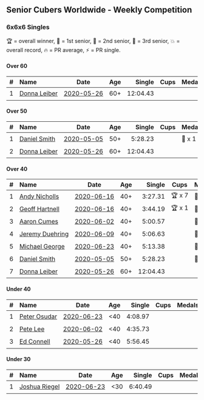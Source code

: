 ## Senior Cubers Worldwide - Weekly Competition
### 6x6x6 Singles

🏆 = overall winner, 🥇 = 1st senior, 🥈 = 2nd senior, 🥉 = 3rd senior, 💥 = overall record, 🔥 = PR average, ⚡ = PR single.

#### Over 60

| # | Name | Date | Age | Single | Cups | Medals | Achievements | Video |
| :--: | :-- | :--: | :--: | --: | :--: | :-- | :-- | :-- |
| 1 | [<span style="white-space: nowrap">Donna Leiber</span>](../../persons/donna_leiber/666.md) | [<span style="white-space: nowrap">2020-05-26</span>](2020-05-26.md) | 60+ | 12:04.43 | <span style="white-space: nowrap"></span> | <span style="white-space: nowrap"></span> | <span style="white-space: nowrap">💥 x 3, ⚡ x 3</span> | [Link](https://www.facebook.com/events/637852836799991/permalink/640054709913137/) |

#### Over 50

| # | Name | Date | Age | Single | Cups | Medals | Achievements | Video |
| :--: | :-- | :--: | :--: | --: | :--: | :-- | :-- | :-- |
| 1 | [<span style="white-space: nowrap">Daniel Smith</span>](../../persons/daniel_smith/666.md) | [<span style="white-space: nowrap">2020-05-05</span>](2020-05-05.md) | 50+ | 5:28.23 | <span style="white-space: nowrap"></span> | <span style="white-space: nowrap">🥈 x 1</span> | <span style="white-space: nowrap">💥 x 1, 🔥 x 1, ⚡ x 1</span> | [Link](https://www.facebook.com/events/557526585195168/permalink/562187611395732/) |
| 2 | [<span style="white-space: nowrap">Donna Leiber</span>](../../persons/donna_leiber/666.md) | [<span style="white-space: nowrap">2020-05-26</span>](2020-05-26.md) | 60+ | 12:04.43 | <span style="white-space: nowrap"></span> | <span style="white-space: nowrap"></span> | <span style="white-space: nowrap">💥 x 3, ⚡ x 3</span> | [Link](https://www.facebook.com/events/637852836799991/permalink/640054709913137/) |

#### Over 40

| # | Name | Date | Age | Single | Cups | Medals | Achievements | Video |
| :--: | :-- | :--: | :--: | --: | :--: | :-- | :-- | :-- |
| 1 | [<span style="white-space: nowrap">Andy Nicholls</span>](../../persons/andy_nicholls/666.md) | [<span style="white-space: nowrap">2020-06-16</span>](2020-06-16.md) | 40+ | 3:27.31 | <span style="white-space: nowrap">🏆 x 7</span> | <span style="white-space: nowrap">🥇 x 7, 🥈 x 1</span> | <span style="white-space: nowrap">💥 x 3, 🔥 x 1, ⚡ x 3</span> | [Link](https://www.facebook.com/events/256188575607890/permalink/258506008709480/) |
| 2 | [<span style="white-space: nowrap">Geoff Hartnell</span>](../../persons/geoff_hartnell/666.md) | [<span style="white-space: nowrap">2020-06-16</span>](2020-06-16.md) | 40+ | 3:44.19 | <span style="white-space: nowrap">🏆 x 1</span> | <span style="white-space: nowrap">🥇 x 1, 🥈 x 6, 🥉 x 1</span> | <span style="white-space: nowrap">🔥 x 3, ⚡ x 2</span> | [Link](https://www.facebook.com/events/256188575607890/permalink/257143898845691/) |
| 3 | [<span style="white-space: nowrap">Aaron Cumes</span>](../../persons/aaron_cumes/666.md) | [<span style="white-space: nowrap">2020-06-02</span>](2020-06-02.md) | 40+ | 5:00.57 | <span style="white-space: nowrap"></span> | <span style="white-space: nowrap">🥉 x 4</span> | <span style="white-space: nowrap">⚡ x 3</span> | [Link](https://www.facebook.com/events/573401076937046/permalink/574489523494868/) |
| 4 | [<span style="white-space: nowrap">Jeremy Duehring</span>](../../persons/jeremy_duehring/666.md) | [<span style="white-space: nowrap">2020-06-09</span>](2020-06-09.md) | 40+ | 5:06.63 | <span style="white-space: nowrap"></span> | <span style="white-space: nowrap">🥉 x 1</span> | <span style="white-space: nowrap">⚡ x 2</span> | [Link](https://www.facebook.com/jeremy.duehring/videos/10160093205957846/) |
| 5 | [<span style="white-space: nowrap">Michael George</span>](../../persons/michael_george/666.md) | [<span style="white-space: nowrap">2020-06-23</span>](2020-06-23.md) | 40+ | 5:13.38 | <span style="white-space: nowrap"></span> | <span style="white-space: nowrap">🥉 x 2</span> | <span style="white-space: nowrap">⚡ x 6</span> | [Link](https://www.facebook.com/events/268636114456043/permalink/281297979856523/) |
| 6 | [<span style="white-space: nowrap">Daniel Smith</span>](../../persons/daniel_smith/666.md) | [<span style="white-space: nowrap">2020-05-05</span>](2020-05-05.md) | 50+ | 5:28.23 | <span style="white-space: nowrap"></span> | <span style="white-space: nowrap">🥈 x 1</span> | <span style="white-space: nowrap">💥 x 1, 🔥 x 1, ⚡ x 1</span> | [Link](https://www.facebook.com/events/557526585195168/permalink/562187611395732/) |
| 7 | [<span style="white-space: nowrap">Donna Leiber</span>](../../persons/donna_leiber/666.md) | [<span style="white-space: nowrap">2020-05-26</span>](2020-05-26.md) | 60+ | 12:04.43 | <span style="white-space: nowrap"></span> | <span style="white-space: nowrap"></span> | <span style="white-space: nowrap">💥 x 3, ⚡ x 3</span> | [Link](https://www.facebook.com/events/637852836799991/permalink/640054709913137/) |

#### Under 40

| # | Name | Date | Age | Single | Cups | Medals | Achievements | Video |
| :--: | :-- | :--: | :--: | --: | :--: | :-- | :-- | :-- |
| 1 | [<span style="white-space: nowrap">Peter Osudar</span>](../../persons/peter_osudar/666.md) | [<span style="white-space: nowrap">2020-06-23</span>](2020-06-23.md) | <40 | 4:08.97 | <span style="white-space: nowrap"></span> | <span style="white-space: nowrap"></span> | <span style="white-space: nowrap">🔥 x 1, ⚡ x 1</span> | [Link](https://www.facebook.com/events/268636114456043/permalink/276193687033619/) |
| 2 | [<span style="white-space: nowrap">Pete Lee</span>](../../persons/pete_lee/666.md) | [<span style="white-space: nowrap">2020-06-02</span>](2020-06-02.md) | <40 | 4:35.73 | <span style="white-space: nowrap"></span> | <span style="white-space: nowrap"></span> | <span style="white-space: nowrap">⚡ x 4</span> | [Link](https://www.facebook.com/events/573401076937046/permalink/574505536826600/) |
| 3 | [<span style="white-space: nowrap">Ed Connell</span>](../../persons/ed_connell/666.md) | [<span style="white-space: nowrap">2020-05-26</span>](2020-05-26.md) | <40 | 5:56.45 | <span style="white-space: nowrap"></span> | <span style="white-space: nowrap"></span> | <span style="white-space: nowrap">⚡ x 1</span> | [Link](https://www.facebook.com/events/637852836799991/permalink/640361549882453/) |

#### Under 30

| # | Name | Date | Age | Single | Cups | Medals | Achievements | Video |
| :--: | :-- | :--: | :--: | --: | :--: | :-- | :-- | :-- |
| 1 | [<span style="white-space: nowrap">Joshua Riegel</span>](../../persons/joshua_riegel/666.md) | [<span style="white-space: nowrap">2020-06-23</span>](2020-06-23.md) | <30 | 6:40.49 | <span style="white-space: nowrap"></span> | <span style="white-space: nowrap"></span> | <span style="white-space: nowrap">⚡ x 1</span> | [Link](https://www.facebook.com/events/268636114456043/permalink/277021946950793/) |


<!-- Global site tag (gtag.js) - Google Analytics -->
<script async src="https://www.googletagmanager.com/gtag/js?id=UA-86348435-3"></script>
<script>window.dataLayer = window.dataLayer || []; function gtag() {dataLayer.push(arguments);} gtag('js', new Date()); gtag('config', 'UA-86348435-3');</script>
